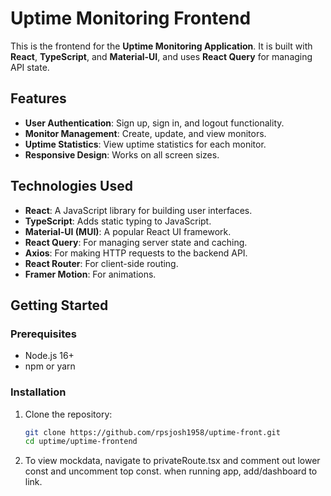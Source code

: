 # Uptime Monitoring Frontend

This is the frontend for the **Uptime Monitoring Application**. It is built with **React**, **TypeScript**, and **Material-UI**, and uses **React Query** for managing API state.

## Features
- **User Authentication**: Sign up, sign in, and logout functionality.
- **Monitor Management**: Create, update, and view monitors.
- **Uptime Statistics**: View uptime statistics for each monitor.
- **Responsive Design**: Works on all screen sizes.

## Technologies Used
- **React**: A JavaScript library for building user interfaces.
- **TypeScript**: Adds static typing to JavaScript.
- **Material-UI (MUI)**: A popular React UI framework.
- **React Query**: For managing server state and caching.
- **Axios**: For making HTTP requests to the backend API.
- **React Router**: For client-side routing.
- **Framer Motion**: For animations.

## Getting Started

### Prerequisites
- Node.js 16+
- npm or yarn

### Installation
1. Clone the repository:
   ```bash
   git clone https://github.com/rpsjosh1958/uptime-front.git
   cd uptime/uptime-frontend

2. To view mockdata, navigate to privateRoute.tsx and comment out lower const and uncomment top const. when running app, add/dashboard to link.
